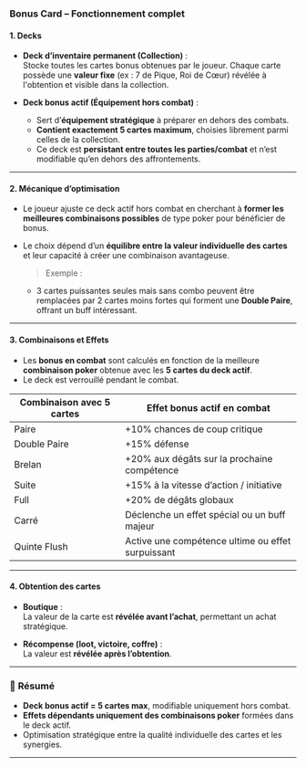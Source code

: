 ### **Bonus Card – Fonctionnement complet**

#### **1. Decks**

- **Deck d’inventaire permanent (Collection)** :  
  Stocke toutes les cartes bonus obtenues par le joueur. Chaque carte possède une **valeur fixe** (ex : 7 de Pique, Roi de Cœur) révélée à l'obtention et visible dans la collection.

- **Deck bonus actif (Équipement hors combat)** :
  - Sert d’**équipement stratégique** à préparer en dehors des combats.
  - **Contient exactement 5 cartes maximum**, choisies librement parmi celles de la collection.
  - Ce deck est **persistant entre toutes les parties/combat** et n’est modifiable qu’en dehors des affrontements.

---

#### **2. Mécanique d’optimisation**

- Le joueur ajuste ce deck actif hors combat en cherchant à **former les meilleures combinaisons possibles** de type poker pour bénéficier de bonus.
- Le choix dépend d’un **équilibre entre la valeur individuelle des cartes** et leur capacité à créer une combinaison avantageuse.

  > Exemple :

  - 3 cartes puissantes seules mais sans combo peuvent être remplacées par 2 cartes moins fortes qui forment une **Double Paire**, offrant un buff intéressant.

---

#### **3. Combinaisons et Effets**

- Les **bonus en combat** sont calculés en fonction de la meilleure **combinaison poker** obtenue avec les **5 cartes du deck actif**.
- Le deck est verrouillé pendant le combat.

| **Combinaison avec 5 cartes** | **Effet bonus actif en combat**                   |
| ----------------------------- | ------------------------------------------------- |
| Paire                         | +10% chances de coup critique                     |
| Double Paire                  | +15% défense                                      |
| Brelan                        | +20% aux dégâts sur la prochaine compétence       |
| Suite                         | +15% à la vitesse d’action / initiative           |
| Full                          | +20% de dégâts globaux                            |
| Carré                         | Déclenche un effet spécial ou un buff majeur      |
| Quinte Flush                  | Active une compétence ultime ou effet surpuissant |

---

#### **4. Obtention des cartes**

- **Boutique** :  
  La valeur de la carte est **révélée avant l’achat**, permettant un achat stratégique.

- **Récompense (loot, victoire, coffre)** :  
  La valeur est **révélée après l’obtention**.

---

### 📝 **Résumé**

- **Deck bonus actif = 5 cartes max**, modifiable uniquement hors combat.
- **Effets dépendants uniquement des combinaisons poker** formées dans le deck actif.
- Optimisation stratégique entre la qualité individuelle des cartes et les synergies.

---
